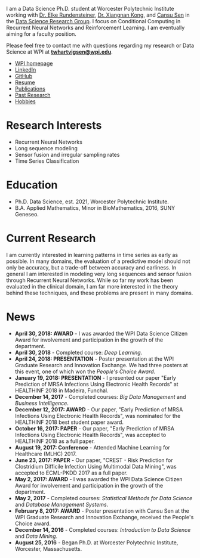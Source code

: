 I am a Data Science Ph.D. student at Worcester Polytechnic Institute working with [Dr. Elke Rundensteiner](https://www.wpi.edu/people/faculty/rundenst), [Dr. Xiangnan Kong](https://web.cs.wpi.edu/~xkong/), and [Cansu Sen](http://users.wpi.edu/~csen/) in the [Data Science Research Group](http://davis.wpi.edu:8180/DSRG/). I focus on Conditional Computing in Recurrent Neural Networks and Reinforcement Learning. I am eventually aiming for a faculty position.

Please feel free to contact me with questions regarding my research or Data Science at WPI at **twhartvigsen@wpi.edu**.

- [WPI homepage](https://www.wpi.edu/people/doctoral-student/twhartvigsen)
- [LinkedIn](http://linkedin.com/in/thartvigsen)
- [GitHub](https://github.com/Thartvigsen)
- [Resume](/documents/Hartvigsen_resume.pdf)
- [Publications](/pages/publications.md)
- [Past Research](/pages/past_research.md)
- [Hobbies](/pages/hobbies.md)

# Research Interests

* Recurrent Neural Networks
* Long sequence modeling
* Sensor fusion and irregular sampling rates
* Time Series Classification

# Education

- Ph.D. Data Science, est. 2021, Worcester Polytechnic Institute.
- B.A. Applied Mathematics, Minor in BioMathematics, 2016, SUNY Geneseo.

# Current Research

I am currently interested in learning patterns in time series as early as possible.
In many domains, the evaluation of a predictive model should not only be accuracy, but a trade-off between accuracy and earliness.
In general I am interested in modeling very long sequences and sensor fusion through Recurrent Neural Networks.
While so far my work has been evaluated in the clinical domain, I am far more interested in the theory behind these techniques, and these problems are present in many domains. 

# News

- **April 30, 2018: AWARD** - I was awarded the WPI Data Science Citizen Award for involvement and participation in the growth of the department.
- **April 30, 2018** - Completed course: *Deep Learning*.
- **April 24, 2018: PRESENTATION** - Poster presentation at the WPI Graduate Research and Innovation Exchange. We had three posters at this event, one of which won the *People's Choice Award*.
- **January 19, 2018: PRESENTATION** - I presented our paper "Early Prediction of MRSA Infections Using Electronic Health Records" at HEALTHINF 2018 in Madeira, Funchal.
- **December 14, 2017** - Completed courses: *Big Data Management* and *Business Intelligence*.
- **December 12, 2017: AWARD** - Our paper, "Early Prediction of MRSA Infections Using Electronic Health Records", was nominated for the HEALTHINF 2018 best student paper award.
- **October 16, 2017: PAPER** - Our paper, "Early Prediction of MRSA Infections Using Electronic Health Records", was accepted to HEALTHINF 2018 as a full paper.
- **August 19, 2017: Conference** - Attended Machine Learning for Healthcare (MLHC) 2017.
- **June 23, 2017: PAPER** - Our paper, "CREST - Risk Prediction for Clostridium Difficile Infection Using Multimodal Data Mining", was accepted to ECML-PKDD 2017 as a full paper.
- **May 2, 2017: AWARD** - I was awarded the WPI Data Science Citizen Award for involvement and participation in the growth of the department.
- **May 2, 2017** - Completed courses: *Statistical Methods for Data Science* and *Database Management Systems*.
- **February 8, 2017: AWARD** - Poster presentation with Cansu Sen at the WPI Graduate Research and Innovation Exchange, received the People's Choice award.
- **December 14, 2016** - Completed courses: *Introduction to Data Science* and *Data Mining*.
- **August 25, 2016** - Began Ph.D. at Worcester Polytechnic Institute, Worcester, Massachusetts.
